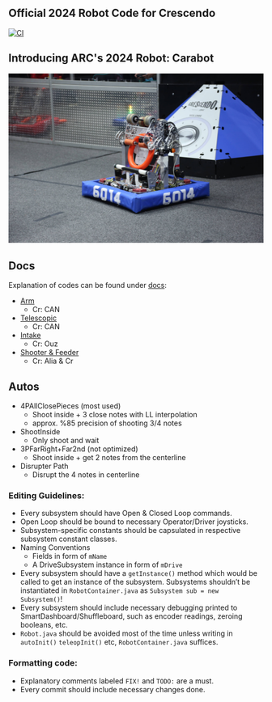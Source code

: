 ## Official 2024 Robot Code for Crescendo
[![CI](https://github.com/ARC6014/RobotCode2024/actions/workflows/main.yml/badge.svg)](https://github.com/ARC6014/RobotCode2024/actions/workflows/main.yml)

## Introducing ARC's 2024 Robot: Carabot
<img title="Carabot" alt="Carabot" src="/images/carabot.jpeg">

## Docs
Explanation of codes can be found under [docs](/docs):

- [Arm](/docs/ARM.md)
  - Cr: CAN
- [Telescopic](/docs/TELESCOP.md)
  - Cr: CAN
- [Intake](/docs/INTAKE.md)
  - Cr: Ouz
- [Shooter & Feeder](/docs/SH_FR.md)
  - Cr: Alia & Cr

## Autos
- 4PAllClosePieces (most used)
  - Shoot inside + 3 close notes with LL interpolation
  - approx. %85 precision of shooting 3/4 notes
- ShootInside
  - Only shoot and wait
- 3PFarRight+Far2nd (not optimized)
  - Shoot inside + get 2 notes from the centerline
- Disrupter Path
  - Disrupt the 4 notes in centerline


### Editing Guidelines:
- Every subsystem should have Open & Closed Loop commands.
- Open Loop should be bound to necessary Operator/Driver joysticks.
- Subsystem-specific constants should be capsulated in respective subsystem constant classes.
- Naming Conventions
  - Fields in form of `mName`
  - A DriveSubsystem instance in form of `mDrive` 
- Every subsystem should have a `getInstance()` method which would be called to get an instance of the subsystem. Subsystems shouldn’t be instantiated in `RobotContainer.java` as `Subsystem sub = new Subsystem()`!
- Every subsystem should include necessary debugging printed to SmartDashboard/Shuffleboard, such as encoder readings, zeroing booleans, etc.
- `Robot.java` should be avoided most of the time unless writing in `autoInit()` `teleopInit()` etc, `RobotContainer.java` suffices.

### Formatting code:
- Explanatory comments labeled `FIX!` and `TODO:` are a must.
- Every commit should include necessary changes done.